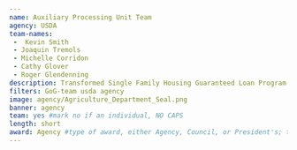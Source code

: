 ```yaml
---
name: Auxiliary Processing Unit Team
agency: USDA
team-names:
 -  Kevin Smith
 - Joaquin Tremols
 - Michelle Corridon
 - Cathy Glover
 - Roger Glendenning
description: Transformed Single Family Housing Guaranteed Loan Program delivery from a non-centralized structure to an efficient virtual workforce. Their work provided relief to states experiencing application backlogs, improved overall program delivery, and enhanced customer experience nationwide.
filters: GoG-team usda agency
image: agency/Agriculture_Department_Seal.png
banner: agency
team: yes #mark no if an individual, NO CAPS
length: short
award: Agency #type of award, either Agency, Council, or President's; this is case sensitive so make sure to match the options listed exactly. This section generates the format of the card
---
```

